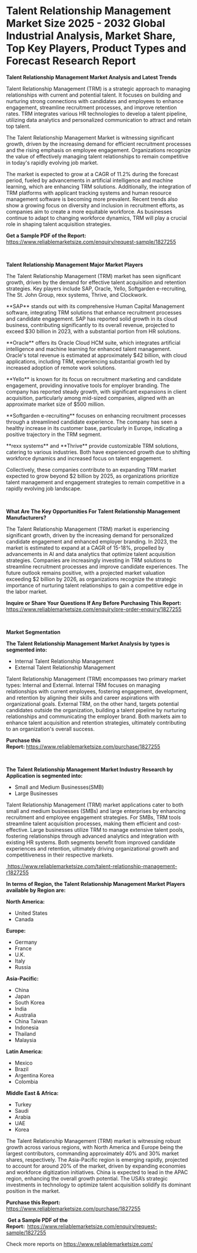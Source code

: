 <p><h1>Talent Relationship Management Market Size 2025 - 2032 Global Industrial Analysis, Market Share, Top Key Players, Product Types and Forecast Research Report</h1></p><p><strong>Talent Relationship Management Market Analysis and Latest Trends</strong></p>
<p><p>Talent Relationship Management (TRM) is a strategic approach to managing relationships with current and potential talent. It focuses on building and nurturing strong connections with candidates and employees to enhance engagement, streamline recruitment processes, and improve retention rates. TRM integrates various HR technologies to develop a talent pipeline, utilizing data analytics and personalized communication to attract and retain top talent.</p><p>The Talent Relationship Management Market is witnessing significant growth, driven by the increasing demand for efficient recruitment processes and the rising emphasis on employee engagement. Organizations recognize the value of effectively managing talent relationships to remain competitive in today's rapidly evolving job market. </p><p>The market is expected to grow at a CAGR of 11.2% during the forecast period, fueled by advancements in artificial intelligence and machine learning, which are enhancing TRM solutions. Additionally, the integration of TRM platforms with applicant tracking systems and human resource management software is becoming more prevalent. Recent trends also show a growing focus on diversity and inclusion in recruitment efforts, as companies aim to create a more equitable workforce. As businesses continue to adapt to changing workforce dynamics, TRM will play a crucial role in shaping talent acquisition strategies.</p></p>
<p><strong>Get a Sample PDF of the Report:&nbsp;</strong> <a href="https://www.reliablemarketsize.com/enquiry/request-sample/1827255?utm_campaign=2041&utm_medium=2&utm_source=Github&utm_content=ia&utm_term=11032025&utm_id=talent-relationship-management">https://www.reliablemarketsize.com/enquiry/request-sample/1827255</a></p>
<p>&nbsp;</p>
<p><strong>Talent Relationship Management Major Market Players</strong></p>
<p><p>The Talent Relationship Management (TRM) market has seen significant growth, driven by the demand for effective talent acquisition and retention strategies. Key players include SAP, Oracle, Yello, Softgarden e-recruiting, The St. John Group, rexx systems, Thrive, and Clockwork.</p><p>**SAP** stands out with its comprehensive Human Capital Management software, integrating TRM solutions that enhance recruitment processes and candidate engagement. SAP has reported solid growth in its cloud business, contributing significantly to its overall revenue, projected to exceed $30 billion in 2023, with a substantial portion from HR solutions.</p><p>**Oracle** offers its Oracle Cloud HCM suite, which integrates artificial intelligence and machine learning for enhanced talent management. Oracle's total revenue is estimated at approximately $42 billion, with cloud applications, including TRM, experiencing substantial growth led by increased adoption of remote work solutions.</p><p>**Yello** is known for its focus on recruitment marketing and candidate engagement, providing innovative tools for employer branding. The company has reported steady growth, with significant expansions in client acquisition, particularly among mid-sized companies, aligned with an approximate market size of $500 million.</p><p>**Softgarden e-recruiting** focuses on enhancing recruitment processes through a streamlined candidate experience. The company has seen a healthy increase in its customer base, particularly in Europe, indicating a positive trajectory in the TRM segment.</p><p>**rexx systems** and **Thrive** provide customizable TRM solutions, catering to various industries. Both have experienced growth due to shifting workforce dynamics and increased focus on talent engagement.</p><p>Collectively, these companies contribute to an expanding TRM market expected to grow beyond $2 billion by 2025, as organizations prioritize talent management and engagement strategies to remain competitive in a rapidly evolving job landscape.</p></p>
<p>&nbsp;</p>
<p><strong>What Are The Key Opportunities For Talent Relationship Management Manufacturers?</strong></p>
<p><p>The Talent Relationship Management (TRM) market is experiencing significant growth, driven by the increasing demand for personalized candidate engagement and enhanced employer branding. In 2023, the market is estimated to expand at a CAGR of 15-18%, propelled by advancements in AI and data analytics that optimize talent acquisition strategies. Companies are increasingly investing in TRM solutions to streamline recruitment processes and improve candidate experiences. The future outlook remains positive, with a projected market valuation exceeding $2 billion by 2026, as organizations recognize the strategic importance of nurturing talent relationships to gain a competitive edge in the labor market.</p></p>
<p><strong>Inquire or Share Your Questions If Any Before Purchasing This Report:</strong> <a href="https://www.reliablemarketsize.com/enquiry/pre-order-enquiry/1827255?utm_campaign=2041&utm_medium=2&utm_source=Github&utm_content=ia&utm_term=11032025&utm_id=talent-relationship-management">https://www.reliablemarketsize.com/enquiry/pre-order-enquiry/1827255</a></p>
<p>&nbsp;</p>
<p><strong>Market Segmentation</strong></p>
<p><strong>The Talent Relationship Management Market Analysis by types is segmented into:</strong></p>
<p><ul><li>Internal Talent Relationship Management</li><li>External Talent Relationship Management</li></ul></p>
<p><p>Talent Relationship Management (TRM) encompasses two primary market types: Internal and External. Internal TRM focuses on managing relationships with current employees, fostering engagement, development, and retention by aligning their skills and career aspirations with organizational goals. External TRM, on the other hand, targets potential candidates outside the organization, building a talent pipeline by nurturing relationships and communicating the employer brand. Both markets aim to enhance talent acquisition and retention strategies, ultimately contributing to an organization's overall success.</p></p>
<p><strong>Purchase this Report:&nbsp;</strong><a href="https://www.reliablemarketsize.com/purchase/1827255?utm_campaign=2041&utm_medium=2&utm_source=Github&utm_content=ia&utm_term=11032025&utm_id=talent-relationship-management">https://www.reliablemarketsize.com/purchase/1827255</a></p>
<p>&nbsp;</p>
<p><strong>The Talent Relationship Management Market Industry Research by Application is segmented into:</strong></p>
<p><ul><li>Small and Medium Businesses(SMB)</li><li>Large Businesses</li></ul></p>
<p><p>Talent Relationship Management (TRM) market applications cater to both small and medium businesses (SMBs) and large enterprises by enhancing recruitment and employee engagement strategies. For SMBs, TRM tools streamline talent acquisition processes, making them efficient and cost-effective. Large businesses utilize TRM to manage extensive talent pools, fostering relationships through advanced analytics and integration with existing HR systems. Both segments benefit from improved candidate experiences and retention, ultimately driving organizational growth and competitiveness in their respective markets.</p></p>
<p><a href="https://www.reliablemarketsize.com/talent-relationship-management-r1827255?utm_campaign=2041&utm_medium=2&utm_source=Github&utm_content=ia&utm_term=11032025&utm_id=talent-relationship-management">&nbsp;https://www.reliablemarketsize.com/talent-relationship-management-r1827255</a></p>
<p><strong>In terms of Region, the Talent Relationship Management Market Players available by Region are:</strong></p>
<p>
    <p> <strong> North America: </strong>
        <ul>
            <li>United States</li>
            <li>Canada</li>
        </ul>
        </p> 
    <p> <strong> Europe: </strong>
        <ul>
            <li>Germany</li>
            <li>France</li>
            <li>U.K.</li>
            <li>Italy</li>
            <li>Russia</li>
        </ul>
        </p> 
    <p> <strong> Asia-Pacific: </strong>
        <ul>
            <li>China</li>
            <li>Japan</li>
            <li>South Korea</li>
            <li>India</li>
            <li>Australia</li>
            <li>China Taiwan</li>
            <li>Indonesia</li>
            <li>Thailand</li>
            <li>Malaysia</li>
        </ul>
        </p> 
    <p> <strong> Latin America: </strong>
        <ul>
            <li>Mexico</li>
            <li>Brazil</li>
            <li>Argentina Korea</li>
            <li>Colombia</li>
        </ul>
        </p> 
    <p> <strong> Middle East & Africa: </strong>
        <ul>
            <li>Turkey</li>
            <li>Saudi</li>
            <li>Arabia</li>
            <li>UAE</li>
            <li>Korea</li>
        </ul>
    </p>
    </p>
<p><p>The Talent Relationship Management (TRM) market is witnessing robust growth across various regions, with North America and Europe being the largest contributors, commanding approximately 40% and 30% market shares, respectively. The Asia-Pacific region is emerging rapidly, projected to account for around 20% of the market, driven by expanding economies and workforce digitization initiatives. China is expected to lead in the APAC region, enhancing the overall growth potential. The USA’s strategic investments in technology to optimize talent acquisition solidify its dominant position in the market.</p></p>
<p><strong>Purchase this Report: </strong><a href="https://www.reliablemarketsize.com/purchase/1827255?utm_campaign=2041&utm_medium=2&utm_source=Github&utm_content=ia&utm_term=11032025&utm_id=talent-relationship-management">https://www.reliablemarketsize.com/purchase/1827255</a></p>
<p>&nbsp;<strong>Get a Sample PDF of the Report:&nbsp;&nbsp;</strong><a href="https://www.reliablemarketsize.com/enquiry/request-sample/1827255?utm_campaign=2041&utm_medium=2&utm_source=Github&utm_content=ia&utm_term=11032025&utm_id=talent-relationship-management">https://www.reliablemarketsize.com/enquiry/request-sample/1827255</a></p>
<p><strong></strong></p>
<p>Check more reports on <a href="https://www.reliablemarketsize.com/?utm_campaign=2041&utm_medium=2&utm_source=Github&utm_content=ia&utm_term=11032025&utm_id=talent-relationship-management">https://www.reliablemarketsize.com/</a></p>